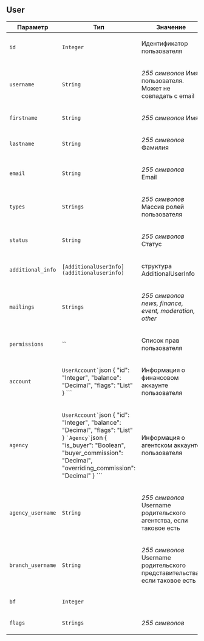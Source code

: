 
## User


<table>
    <thead>
        <tr><th>Параметр</th><th>Тип</th><th>Значение</th></tr>
    </thead>
    <tbody>
        <tr>
            <td><p><code>id</code></p></td>
            <td><p><code>Integer</code></p></td>
            <td><p>Идентификатор пользователя</p></td>
        </tr><tr>
            <td><p><code>username</code></p></td>
            <td><p><code>String</code></p></td>
            <td><p><em>255 символов</em>
Имя пользователя. Может не совпадать с email</p></td>
        </tr><tr>
            <td><p><code>firstname</code></p></td>
            <td><p><code>String</code></p></td>
            <td><p><em>255 символов</em>
Имя</p></td>
        </tr><tr>
            <td><p><code>lastname</code></p></td>
            <td><p><code>String</code></p></td>
            <td><p><em>255 символов</em>
Фамилия</p></td>
        </tr><tr>
            <td><p><code>email</code></p></td>
            <td><p><code>String</code></p></td>
            <td><p><em>255 символов</em>
Email</p></td>
        </tr><tr>
            <td><p><code>types</code></p></td>
            <td><p><code>Strings</code></p></td>
            <td><p><em>255 символов</em>
Массив ролей пользователя</p></td>
        </tr><tr>
            <td><p><code>status</code></p></td>
            <td><p><code>String</code></p></td>
            <td><p><em>255 символов</em>
Статус</p></td>
        </tr><tr>
            <td><p><code>additional_info</code></p></td>
            <td><p><code>[AdditionalUserInfo](additionaluserinfo)</code></p></td>
            <td><p>структура AdditionalUserInfo</p></td>
        </tr><tr>
            <td><p><code>mailings</code></p></td>
            <td><p><code>Strings</code></p></td>
            <td><p><em>255 символов</em>
<em>news, finance, event, moderation, other</em></p></td>
        </tr><tr>
            <td><p><code>permissions</code></p></td>
            <td><p>``</p></td>
            <td><p>Список прав пользователя</p></td>
        </tr><tr>
            <td><p><code>account</code></p></td>
            <td><p><code>UserAccount`</code>json
{
  "id": "Integer",
  "balance": "Decimal",
  "flags": "List"
}
```</p></td>
            <td><p>Информация о финансовом аккаунте пользователя</p></td>
        </tr><tr>
            <td><p><code>agency</code></p></td>
            <td><p><code>UserAccount`</code>json
{
  "id": "Integer",
  "balance": "Decimal",
  "flags": "List"
}
<code>`Agency`</code>json
{
  "is_buyer": "Boolean",
  "buyer_commission": "Decimal",
  "overriding_commission": "Decimal"
}
```</p></td>
            <td><p>Информация о агентском аккаунте пользователя</p></td>
        </tr><tr>
            <td><p><code>agency_username</code></p></td>
            <td><p><code>String</code></p></td>
            <td><p><em>255 символов</em>
Username родительского агентства, если таковое есть</p></td>
        </tr><tr>
            <td><p><code>branch_username</code></p></td>
            <td><p><code>String</code></p></td>
            <td><p><em>255 символов</em>
Username родительского представительства, если таковое есть</p></td>
        </tr><tr>
            <td><p><code>bf</code></p></td>
            <td><p><code>Integer</code></p></td>
            <td></td>
        </tr><tr>
            <td><p><code>flags</code></p></td>
            <td><p><code>Strings</code></p></td>
            <td><p><em>255 символов</em></p></td>
        </tr>
    </tbody>
</table>